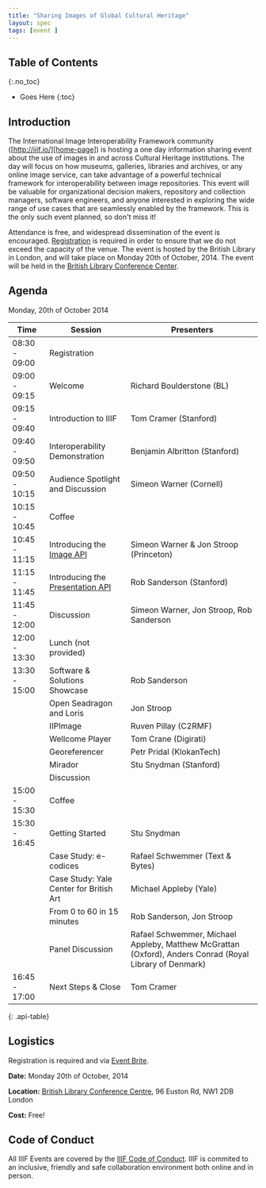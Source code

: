 ```yaml
---
title: "Sharing Images of Global Cultural Heritage"
layout: spec
tags: [event ]
---
```


## Table of Contents
{:.no_toc}

* Goes Here
{:toc}

## Introduction

The International Image Interoperability Framework community ([http://iiif.io/][home-page]) is hosting a one day information sharing event about the use of images in and across Cultural Heritage institutions.  The day will focus on how museums, galleries, libraries and archives, or any online image service, can take advantage of a powerful technical framework for interoperability between image repositories.   This event will be valuable for organizational decision makers, repository and collection managers, software engineers, and anyone interested in exploring the wide range of use cases that are seamlessly enabled by the framework.  This is the only such event planned, so don't miss it!

Attendance is free, and widespread dissemination of the event is encouraged.  [Registration][logistics] is required in order to ensure that we do not exceed the capacity of the venue.  The event is hosted by the British Library in London, and will take place on Monday 20th of October, 2014.  The event will be held in the [British Library Conference Center][bl-cc].

## Agenda

Monday, 20th of October 2014

| Time | Session | Presenters |
| ---- | ------- | ---------- |
| 08:30 - 09:00  | Registration | | 
| 09:00 - 09:15  | Welcome | Richard Boulderstone (BL) |
| 09:15 - 09:40  | Introduction to IIIF | Tom Cramer (Stanford) |
| 09:40 - 09:50  | Interoperability Demonstration | Benjamin Albritton (Stanford) |
| 09:50 - 10:15  | Audience Spotlight and Discussion | Simeon Warner (Cornell) |
| 10:15 - 10:45  | Coffee | |
| 10:45 - 11:15  | Introducing the [Image API][image-api] | Simeon Warner & Jon Stroop (Princeton) |
| 11:15 - 11:45  | Introducing the [Presentation API][prezi-api] | Rob Sanderson (Stanford) |
| 11:45 - 12:00  | Discussion | Simeon Warner, Jon Stroop, Rob Sanderson |
| 12:00 - 13:30  | Lunch (not provided)| |
| 13:30 - 15:00  | Software & Solutions Showcase | Rob Sanderson |
|                | Open Seadragon and Loris | Jon Stroop |
|                | IIPImage | Ruven Pillay (C2RMF) |
|                | Wellcome Player | Tom Crane (Digirati) |
|                | Georeferencer | Petr Pridal (KlokanTech) |
|                | Mirador | Stu Snydman (Stanford) |
|                | Discussion | | 
| 15:00 - 15:30  | Coffee |
| 15:30 - 16:45  | Getting Started | Stu Snydman |
|                | Case Study: e-codices | Rafael Schwemmer (Text & Bytes) |
|                | Case Study: Yale Center for British Art | Michael Appleby (Yale) |
|                | From 0 to 60 in 15 minutes | Rob Sanderson, Jon Stroop |
|                | Panel Discussion | Rafael Schwemmer, Michael Appleby, Matthew McGrattan (Oxford), Anders Conrad (Royal Library of Denmark) |
| 16:45 - 17:00  | Next Steps & Close | Tom Cramer |
{: .api-table}

## Logistics

Registration is required and via [Event Brite][event-brite].

__Date:__ Monday 20th of October, 2014

__Location:__ [British Library Conference Centre][bl-cc], 96 Euston Rd, NW1 2DB London

__Cost:__ Free!



## Code of Conduct

All IIIF Events are covered by the [IIIF Code of Conduct][conduct]. IIIF is commited to an inclusive, friendly and safe collaboration environment both online and in person.

[home-page]: http://iiif.io/
[event-brite]: https://www.eventbrite.com/e/shared-images-of-global-cultural-heritage-tickets-12961304611
[conduct]: /event/conduct.html
[logistics]: #logistics
[bl-cc]: http://www.bl.uk/conferencecentre/conference.html
[image-api]: /api/image/2.0/
[prezi-api]: /api/presentation/2.0/

